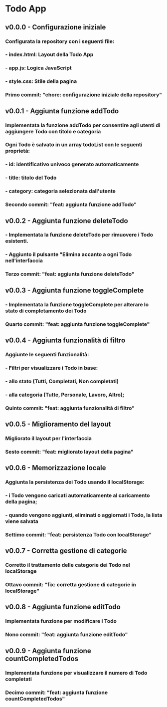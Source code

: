 # Todo App

## v0.0.0 - Configurazione iniziale
### Configurata la repository con i seguenti file:
### - index.html: Layout della Todo App
### - app.js: Logica JavaScript
### - style.css: Stile della pagina
###
### Primo commit: "chore: configurazione iniziale della repository"

## v0.0.1 - Aggiunta funzione addTodo
### Implementata la funzione addTodo per consentire agli utenti di aggiungere Todo con titolo e categoria
### Ogni Todo è salvato in un array todoList con le seguenti proprietà:
### - id: identificativo univoco generato automaticamente
### - title: titolo del Todo
### - category: categoria selezionata dall'utente
### 
### Secondo commit: "feat: aggiunta funzione addTodo"

## v0.0.2 - Aggiunta funzione deleteTodo
### - Implementata la funzione deleteTodo per rimuovere i Todo esistenti.
### - Aggiunto il pulsante "Elimina accanto a ogni Todo nell'interfaccia
### 
### Terzo commit: "feat: aggiunta funzione deleteTodo"

## v0.0.3 - Aggiunta funzione toggleComplete
### - Implementata la funzione toggleComplete per alterare lo stato di completamento dei Todo
###
### Quarto commit: "feat: aggiunta funzione toggleComplete"

## v0.0.4 - Aggiunta funzionalità di filtro
### Aggiunte le seguenti funzionalità:
### - Filtri per visualizzare i Todo in base:
###     - allo stato (Tutti, Completati, Non completati) 
###     - alla categoria (Tutte, Personale, Lavoro, Altro);
###
### Quinto commit: "feat: aggiunta funzionalità di filtro"

## v0.0.5 - Miglioramento del layout
### Migliorato il layout per l'interfaccia
###
### Sesto commit: "feat: migliorato layout della pagina"

## v0.0.6 - Memorizzazione locale
### Aggiunta la persistenza dei Todo usando il localStorage:
### - i Todo vengono caricati automaticamente al caricamento della pagina;
### - quando vengono aggiunti, eliminati o aggiornati i Todo, la lista viene salvata
###
### Settimo commit: "feat: persistenza Todo con localStorage"

## v0.0.7 - Corretta gestione di categorie
### Corretto il trattamento delle categorie dei Todo nel localStorage
###
### Ottavo commit: "fix: corretta gestione di categorie in localStorage"

## v0.0.8 - Aggiunta funzione editTodo
### Implementata funzione per modificare i Todo
###
### Nono commit: "feat: aggiunta funzione editTodo"

## v0.0.9 - Aggiunta funzione countCompletedTodos
### Implementata funzione per visualizzare il numero di Todo completati
###
### Decimo commit: "feat: aggiunta funzione countCompletedTodos"
